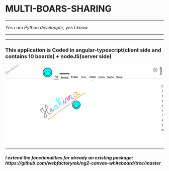 <h1>MULTI-BOARS-SHARING</h1>
<hr>
<em>Yes i am Python developper, yes I know</em>
<hr>
<hr>

<h3>This application is Coded in angular-typescript(client side and contains 10 boards) + nodeJS(server side)</h3>
<div><img src="imgs/rendu.png"/></div>
<hr>
<h5>I extend the fonctionalities for already an existing package: https://github.com/webfactorymk/ng2-canvas-whiteboard/tree/master</h5>
